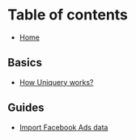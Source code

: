 # Table of contents

* [Home](README.md)

## Basics

* [How Uniquery works?](basics/how-uniquery-works.md)

## Guides

* [Import Facebook Ads data](guides/import-facebook-ads-data.md)

